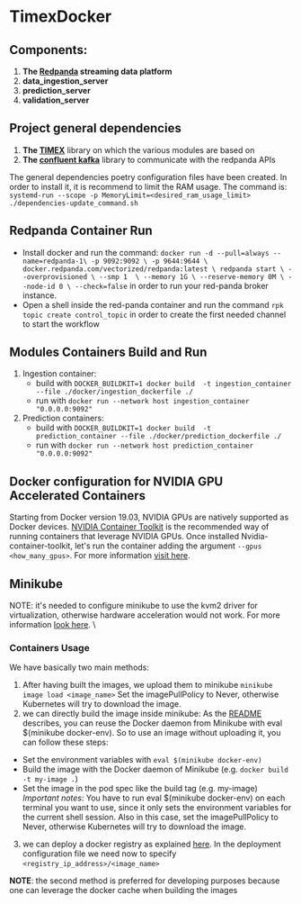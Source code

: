 # TimexDocker

## **Components**:

1. **The [Redpanda](https://redpanda.com/) streaming data platform**
2. **data_ingestion_server**
3. **prediction_server**
4. **validation_server**

## **Project general dependencies**

1. **The [TIMEX](https://github.com/AlexMV12/TIMEX)** library on which the various modules are based on
2. **The [confluent kafka](https://docs.confluent.io/platform/current/clients/confluent-kafka-python/html/index.html#)** library to communicate with the redpanda APIs

The general dependencies poetry configuration files have been created. In order to install it, it is recommend to limit the RAM usage. The command is:
`systemd-run --scope -p MemoryLimit=<desired_ram_usage_limit> ./dependencies-update_command.sh`

## **Redpanda Container Run**

- Install docker and run the command:
  ```docker run -d --pull=always --name=redpanda-1\ -p 9092:9092 \ -p 9644:9644 \ docker.redpanda.com/vectorized/redpanda:latest \ redpanda start \ --overprovisioned \ --smp 1  \ --memory 1G \ --reserve-memory 0M \ --node-id 0 \ --check=false```
  in order to run your red-panda broker instance.
- Open a shell inside the red-panda container and run the command `rpk topic create control_topic` in order to create the first needed channel to start the workflow

## Modules Containers Build and Run

1. Ingestion container:
   * build with `DOCKER_BUILDKIT=1 docker build  -t ingestion_container --file ./docker/ingestion_dockerfile ./`
   * run with `docker run --network host ingestion_container "0.0.0.0:9092"`
2. Prediction containers:
   * build with `DOCKER_BUILDKIT=1 docker build  -t prediction_container --file ./docker/prediction_dockerfile ./`
   * run with `docker run --network host prediction_container "0.0.0.0:9092"`

## **Docker configuration for NVIDIA GPU Accelerated Containers**

Starting from Docker version 19.03, NVIDIA GPUs are natively supported as Docker devices.
[NVIDIA Container Toolkit](https://docs.nvidia.com/datacenter/cloud-native/container-toolkit/install-guide.html) is the recommended way of running containers that leverage NVIDIA GPUs.
Once installed Nvidia-container-toolkit, let's run the container adding the argument `--gpus <how_many_gpus>`.
For more information [visit here](https://wiki.archlinux.org/titleDocker#Run_GPU_accelerated_Docker_containers_with_NVIDIA_GPUs).

## **Minikube**

NOTE: it's needed to configure minikube to use the kvm2 driver for virtualization, otherwise hardware acceleration would not work. For more information [look here](https://minikube.sigs.k8s.io/docs/drivers/kvm2/). \

### **Containers Usage**

We have basically two main methods:

1. After having built the images, we upload them to minikube
   `minikube image load <image_name>`
   Set the imagePullPolicy to Never, otherwise Kubernetes will try to download the image.
2. we can directly build the image inside minikube:
   As the [README](https://github.com/kubernetes/minikube/blob/0c616a6b42b28a1aab8397f5a9061f8ebbd9f3d9/README.md#reusing-the-docker-daemon) describes, you can reuse the Docker daemon from Minikube with eval $(minikube docker-env). So to use an image without uploading it, you can follow these steps:

- Set the environment variables with `eval $(minikube docker-env)`
- Build the image with the Docker daemon of Minikube (e.g. `docker build -t my-image .`)
- Set the image in the pod spec like the build tag (e.g. my-image)
  *Important notes*: You have to run eval $(minikube docker-env) on each terminal you want to use, since it only sets the environment variables for the current shell session. Also in this case, set the imagePullPolicy to Never, otherwise Kubernetes will try to download the image.

3. we can deploy a docker registry as explained [here](https://docs.docker.com/registry/deploying/).
   In the deployment configuration file we need now to specify `<registry_ip_address>/<image_name>`

**NOTE**: the second method is preferred for developing purposes because one can leverage the docker cache when building the images
